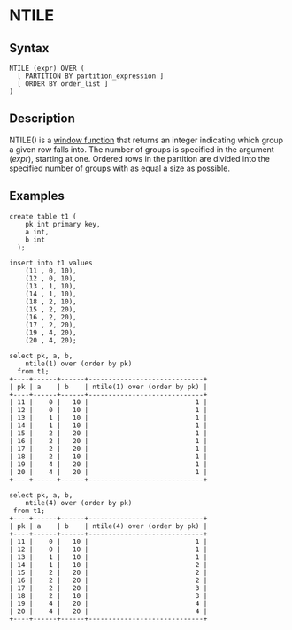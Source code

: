 
# NTILE


## Syntax


```
NTILE (expr) OVER ( 
  [ PARTITION BY partition_expression ] 
  [ ORDER BY order_list ]
)
```

## Description


NTILE() is a [window function](README.md) that returns an integer indicating which group a given row falls into. The number of groups is specified in the argument (*expr*), starting at one. Ordered rows in the partition are divided into the specified number of groups with as equal a size as possible.


## Examples


```
create table t1 (
    pk int primary key,
    a int,
    b int
  );

insert into t1 values
    (11 , 0, 10),
    (12 , 0, 10),
    (13 , 1, 10),
    (14 , 1, 10),
    (18 , 2, 10),
    (15 , 2, 20),
    (16 , 2, 20),
    (17 , 2, 20),
    (19 , 4, 20),
    (20 , 4, 20);

select pk, a, b,
    ntile(1) over (order by pk)
  from t1;
+----+------+------+-----------------------------+
| pk | a    | b    | ntile(1) over (order by pk) |
+----+------+------+-----------------------------+
| 11 |    0 |   10 |                           1 |
| 12 |    0 |   10 |                           1 |
| 13 |    1 |   10 |                           1 |
| 14 |    1 |   10 |                           1 |
| 15 |    2 |   20 |                           1 |
| 16 |    2 |   20 |                           1 |
| 17 |    2 |   20 |                           1 |
| 18 |    2 |   10 |                           1 |
| 19 |    4 |   20 |                           1 |
| 20 |    4 |   20 |                           1 |
+----+------+------+-----------------------------+

select pk, a, b,
    ntile(4) over (order by pk)
 from t1;
+----+------+------+-----------------------------+
| pk | a    | b    | ntile(4) over (order by pk) |
+----+------+------+-----------------------------+
| 11 |    0 |   10 |                           1 |
| 12 |    0 |   10 |                           1 |
| 13 |    1 |   10 |                           1 |
| 14 |    1 |   10 |                           2 |
| 15 |    2 |   20 |                           2 |
| 16 |    2 |   20 |                           2 |
| 17 |    2 |   20 |                           3 |
| 18 |    2 |   10 |                           3 |
| 19 |    4 |   20 |                           4 |
| 20 |    4 |   20 |                           4 |
+----+------+------+-----------------------------+
```
